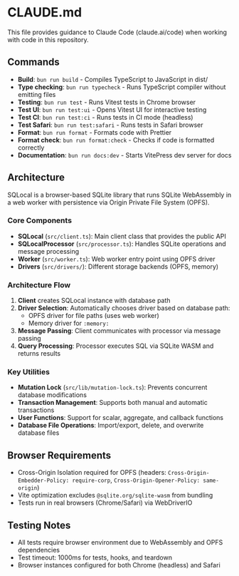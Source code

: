 # CLAUDE.md

This file provides guidance to Claude Code (claude.ai/code) when working with code in this repository.

## Commands

- **Build**: `bun run build` - Compiles TypeScript to JavaScript in dist/
- **Type checking**: `bun run typecheck` - Runs TypeScript compiler without emitting files
- **Testing**: `bun run test` - Runs Vitest tests in Chrome browser
- **Test UI**: `bun run test:ui` - Opens Vitest UI for interactive testing
- **Test CI**: `bun run test:ci` - Runs tests in CI mode (headless)
- **Test Safari**: `bun run test:safari` - Runs tests in Safari browser
- **Format**: `bun run format` - Formats code with Prettier
- **Format check**: `bun run format:check` - Checks if code is formatted correctly
- **Documentation**: `bun run docs:dev` - Starts VitePress dev server for docs

## Architecture

SQLocal is a browser-based SQLite library that runs SQLite WebAssembly in a web worker with persistence via Origin Private File System (OPFS).

### Core Components

- **SQLocal** (`src/client.ts`): Main client class that provides the public API
- **SQLocalProcessor** (`src/processor.ts`): Handles SQLite operations and message processing
- **Worker** (`src/worker.ts`): Web worker entry point using OPFS driver
- **Drivers** (`src/drivers/`): Different storage backends (OPFS, memory)

### Architecture Flow

1. **Client** creates SQLocal instance with database path
2. **Driver Selection**: Automatically chooses driver based on database path:
   - OPFS driver for file paths (uses web worker)
   - Memory driver for `:memory:`
3. **Message Passing**: Client communicates with processor via message passing
4. **Query Processing**: Processor executes SQL via SQLite WASM and returns results

### Key Utilities

- **Mutation Lock** (`src/lib/mutation-lock.ts`): Prevents concurrent database modifications
- **Transaction Management**: Supports both manual and automatic transactions
- **User Functions**: Support for scalar, aggregate, and callback functions
- **Database File Operations**: Import/export, delete, and overwrite database files

## Browser Requirements

- Cross-Origin Isolation required for OPFS (headers: `Cross-Origin-Embedder-Policy: require-corp`, `Cross-Origin-Opener-Policy: same-origin`)
- Vite optimization excludes `@sqlite.org/sqlite-wasm` from bundling
- Tests run in real browsers (Chrome/Safari) via WebDriverIO

## Testing Notes

- All tests require browser environment due to WebAssembly and OPFS dependencies
- Test timeout: 1000ms for tests, hooks, and teardown
- Browser instances configured for both Chrome (headless) and Safari